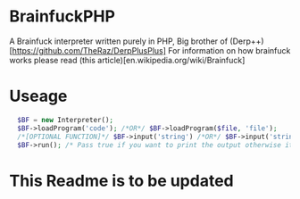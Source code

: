 BrainfuckPHP
============

A Brainfuck interpreter written purely in PHP, Big brother of (Derp++)[https://github.com/TheRaz/DerpPlusPlus]
For information on how brainfuck works please read (this article)[en.wikipedia.org/wiki/Brainfuck]


Useage
======
```php
  $BF = new Interpreter();
  $BF->loadProgram('code'); /*OR*/ $BF->loadProgram($file, 'file');
  /*[OPTIONAL FUNCTION]*/ $BF->input('string') /*OR*/ $BF->input('string', 'replace') /*Append or replace the input string [OPTIONAL FUNCTION]*/
  $BF->run(); /* Pass true if you want to print the output otherwise it's accessable from the public variable */ $BF->output; 
```

This Readme is to be updated
============================